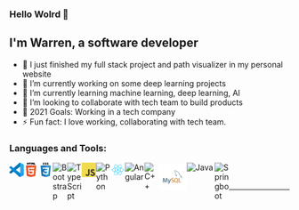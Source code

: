 ### Hello Wolrd 👋

## I'm Warren, a software developer

- 🔭 I just finished my full stack project and path visualizer in my personal website
- 🔭 I’m currently working on some deep learning projects
- 🌱 I’m currently learning machine learning, deep learning, AI
- 👯 I’m looking to collaborate with tech team to build products
- 🥅 2021 Goals: Working in a tech company
- ⚡ Fun fact: I love working, collaborating with tech team.


### Languages and Tools:

<img align="left" alt="Visual Studio Code" width="26px" src="https://raw.githubusercontent.com/github/explore/80688e429a7d4ef2fca1e82350fe8e3517d3494d/topics/visual-studio-code/visual-studio-code.png" />
<img align="left" alt="HTML5" width="26px" src="https://raw.githubusercontent.com/github/explore/80688e429a7d4ef2fca1e82350fe8e3517d3494d/topics/html/html.png" />
<img align="left" alt="CSS3" width="26px" src="https://raw.githubusercontent.com/github/explore/80688e429a7d4ef2fca1e82350fe8e3517d3494d/topics/css/css.png" />
<img align="left" alt="Bootstrap" width="26px" src="https://user-images.githubusercontent.com/43390744/103718219-dd7df500-4f8b-11eb-8094-c35aaac690ee.png" />
<img align="left" alt="TypeScript" width="26px" src="https://user-images.githubusercontent.com/43390744/103717439-1d90a800-4f8b-11eb-9a18-63a72f333dbf.png" />
<img align="left" alt="JavaScript" width="26px" src="https://raw.githubusercontent.com/github/explore/80688e429a7d4ef2fca1e82350fe8e3517d3494d/topics/javascript/javascript.png" />
<img align="left" alt="Python" width="26px" src="https://user-images.githubusercontent.com/43390744/103718501-7ca2ec80-4f8c-11eb-96af-f32586124a32.png" />
<img align="left" alt="React" width="26px" src="https://raw.githubusercontent.com/github/explore/80688e429a7d4ef2fca1e82350fe8e3517d3494d/topics/react/react.png" />
<img align="left" alt="Angular" width="35px" src="https://user-images.githubusercontent.com/43390744/103717515-4b75ec80-4f8b-11eb-9b64-4afbdff8c1e8.png" />
<img align="left" alt="C++" width="26px" src="https://user-images.githubusercontent.com/43390744/103718351-2afa6200-4f8c-11eb-9726-8a837a4a990d.png" />

<img align="left" alt="MySQL" width="50px" src="https://raw.githubusercontent.com/github/explore/80688e429a7d4ef2fca1e82350fe8e3517d3494d/topics/mysql/mysql.png" />
<img align="left" alt="Java" width="50px" src="https://user-images.githubusercontent.com/43390744/103717606-8a0ba700-4f8b-11eb-956a-00416033e02a.png" />
<img align="left" alt="Springboot" width="26px" src="https://user-images.githubusercontent.com/43390744/103717624-98f25980-4f8b-11eb-9b82-94b4c86e3270.png" />


<br />
<br />

---
